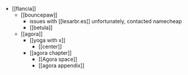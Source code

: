 - [[flancia]]
  - [[bouncepaw]]
    - issues with [[lesarbr.es]] unfortunately, contacted namecheap
    - [[betula]]
  - [[agora]]
    - [[yoga with x]]
      - [[center]]
    - [[agora chapter]]
      - [[Agora space]]
      - [[agora appendix]]
